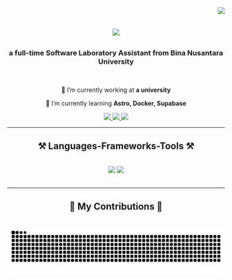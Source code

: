 <img align="right" src="https://visitor-badge.laobi.icu/badge?page_id=jekigates.jekigates" />

<h1 align="center">
    <img src="https://readme-typing-svg.herokuapp.com/?font=Righteous&size=35&center=true&vCenter=true&width=500&height=70&duration=4000&lines=Hi+There!+👋;+I'm+Jeki+Gates!;" />
</h1>

<h3 align="center">a full-time Software Laboratory Assistant from Bina Nusantara University</h3>

<br/>

<div align="center">
 
 🔭 I’m currently working at **a university**
 
 🌱 I’m currently learning **Astro, Docker, Supabase**

 </div>
 
<div align="center"> 
  <a href="mailto:jekigates2004@gmail.com">
    <img src="https://img.shields.io/badge/Gmail-333333?style=for-the-badge&logo=gmail&logoColor=red" />
  </a>
  <a href="https://www.linkedin.com/in/jeki-gates/" target="_blank">
    <img src="https://img.shields.io/badge/LinkedIn-0077B5?style=for-the-badge&logo=linkedin&logoColor=white" target="_blank" />
  </a>
  <a href="https://jekigates.com/" target="_blank">
     <img src="https://img.shields.io/badge/Portfolio-FF5722?style=for-the-badge&logo=todoist&logoColor=white" target="_blank" /> <!-- sqlite, safari, google-chrome are other good icon options -->
  </a>
</div>

 <hr/>
 
<h2 align="center">⚒️ Languages-Frameworks-Tools ⚒️</h2>
<br/>
<div align="center">
    <img src="https://skillicons.dev/icons?i=react,bootstrap,eclipse,html,css,vscode,github,figma,tailwind,git,mongo,astro,kotlin,tauri" />
    <img src="https://skillicons.dev/icons?i=php,javascript,typescript,laravel,firebase,java,nextjs,mysql,docker,jquery,go,python,vite,express,redis,unity" /><br>
</div>

<br/>
<hr/>

<div align="center">
  <h2>🐍 My Contributions 🐍</h2>
  <br>
  <img alt="snake eating my contributions" src="https://raw.githubusercontent.com/jekigates/jekigates/output/github-contribution-grid-snake.svg" />
  
  <br/><br/><br/>
</div>
